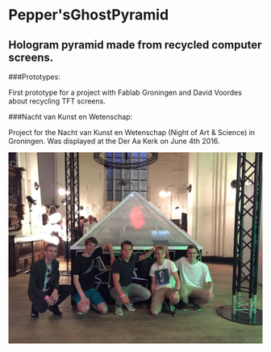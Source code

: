 # Pepper'sGhostPyramid
Hologram pyramid made from recycled computer screens.
---
###Prototypes:

First prototype for a project with Fablab Groningen and David Voordes about recycling TFT screens.

###Nacht van Kunst en Wetenschap:

Project for the Nacht van Kunst en Wetenschap (Night of Art & Science) in Groningen. Was displayed at the Der Aa Kerk on June 4th 2016.

![Pepper's Ghost Pyramid at Der Aa Kerk](nkw.JPG)
